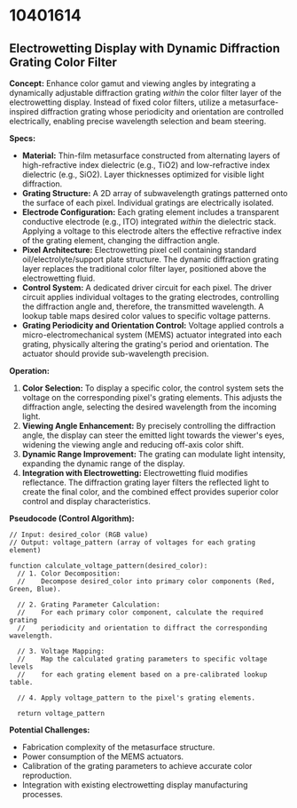 # 10401614

## Electrowetting Display with Dynamic Diffraction Grating Color Filter

**Concept:** Enhance color gamut and viewing angles by integrating a dynamically adjustable diffraction grating *within* the color filter layer of the electrowetting display. Instead of fixed color filters, utilize a metasurface-inspired diffraction grating whose periodicity and orientation are controlled electrically, enabling precise wavelength selection and beam steering.

**Specs:**

*   **Material:** Thin-film metasurface constructed from alternating layers of high-refractive index dielectric (e.g., TiO2) and low-refractive index dielectric (e.g., SiO2). Layer thicknesses optimized for visible light diffraction.
*   **Grating Structure:**  A 2D array of subwavelength gratings patterned onto the surface of each pixel.  Individual gratings are electrically isolated.
*   **Electrode Configuration:** Each grating element includes a transparent conductive electrode (e.g., ITO) integrated *within* the dielectric stack.  Applying a voltage to this electrode alters the effective refractive index of the grating element, changing the diffraction angle.
*   **Pixel Architecture:** Electrowetting pixel cell containing standard oil/electrolyte/support plate structure.  The dynamic diffraction grating layer replaces the traditional color filter layer, positioned above the electrowetting fluid.
*   **Control System:** A dedicated driver circuit for each pixel. The driver circuit applies individual voltages to the grating electrodes, controlling the diffraction angle and, therefore, the transmitted wavelength.  A lookup table maps desired color values to specific voltage patterns.
*   **Grating Periodicity and Orientation Control:**  Voltage applied controls a micro-electromechanical system (MEMS) actuator integrated into each grating, physically altering the grating's period and orientation. The actuator should provide sub-wavelength precision.

**Operation:**

1.  **Color Selection:** To display a specific color, the control system sets the voltage on the corresponding pixel's grating elements. This adjusts the diffraction angle, selecting the desired wavelength from the incoming light.
2.  **Viewing Angle Enhancement:** By precisely controlling the diffraction angle, the display can steer the emitted light towards the viewer's eyes, widening the viewing angle and reducing off-axis color shift.
3.  **Dynamic Range Improvement:** The grating can modulate light intensity, expanding the dynamic range of the display.
4. **Integration with Electrowetting:** Electrowetting fluid modifies reflectance. The diffraction grating layer filters the reflected light to create the final color, and the combined effect provides superior color control and display characteristics.

**Pseudocode (Control Algorithm):**

```
// Input: desired_color (RGB value)
// Output: voltage_pattern (array of voltages for each grating element)

function calculate_voltage_pattern(desired_color):
  // 1. Color Decomposition:
  //    Decompose desired_color into primary color components (Red, Green, Blue).

  // 2. Grating Parameter Calculation:
  //    For each primary color component, calculate the required grating
  //    periodicity and orientation to diffract the corresponding wavelength.

  // 3. Voltage Mapping:
  //    Map the calculated grating parameters to specific voltage levels
  //    for each grating element based on a pre-calibrated lookup table.

  // 4. Apply voltage_pattern to the pixel's grating elements.

  return voltage_pattern
```

**Potential Challenges:**

*   Fabrication complexity of the metasurface structure.
*   Power consumption of the MEMS actuators.
*   Calibration of the grating parameters to achieve accurate color reproduction.
*   Integration with existing electrowetting display manufacturing processes.